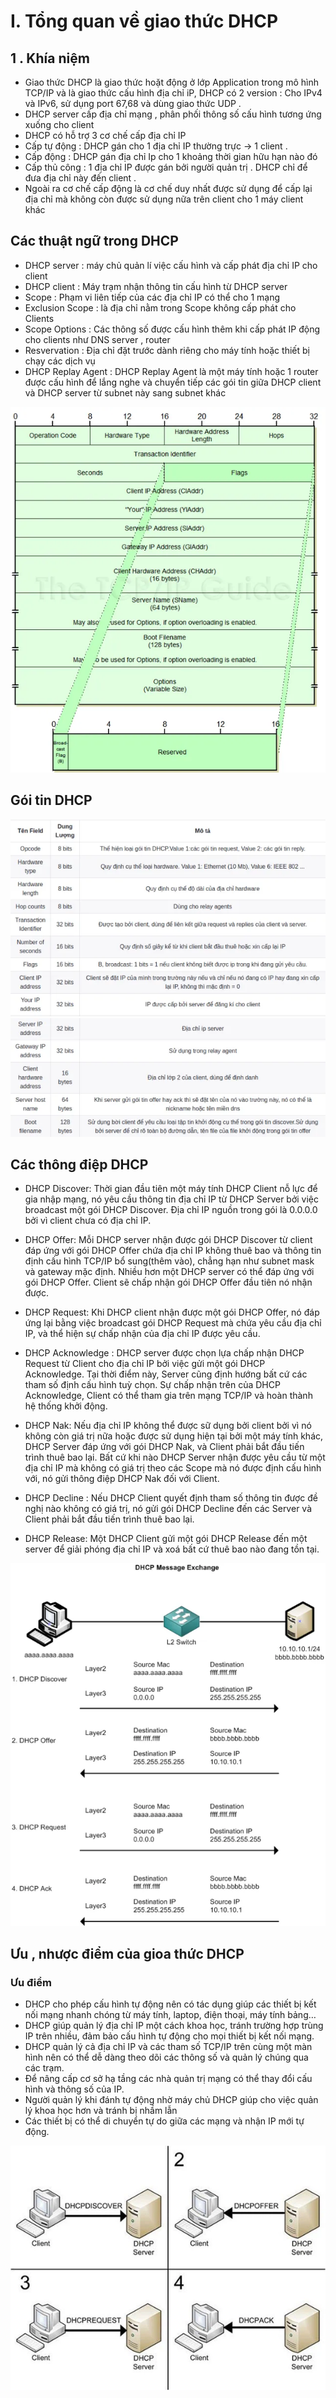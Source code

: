 # I. Tổng quan về giao thức DHCP 
## 1 . Khía niệm 
- Giao thức DHCP là giao thức hoặt động ở lớp Application trong mô hình TCP/IP và là giao thức cấu hình địa chỉ iP, DHCP có 2 version : Cho IPv4 và IPv6, sử dụng port 67,68 và dùng giao thức UDP . 
- DHCP server cấp địa chỉ mạng , phân phối thông số cấu hình tương ứng xuống cho client 
- DHCP có hỗ trợ 3 cơ chế cấp địa chỉ IP 
 - Cấp tự động : DHCP gán cho 1 địa chỉ IP thường trực -> 1 client .
 - Cấp động : DHCP gán địa chỉ Ip cho 1 khoảng thời gian hữu hạn nào đó 
 - Cấp thủ công : 1 địa chỉ IP được gán bởi người quản trị . DHCP chỉ để đưa địa chỉ này đến client . 
- Ngoài ra cơ chế cấp động là cơ chế duy nhất được sử dụng để cấp lại địa chỉ mà không còn được sử dụng nữa trên client cho 1 máy client khác 
## Các thuật ngữ trong DHCP 
- DHCP server : máy chủ quản lí việc cấu hình và cấp phát địa chỉ IP cho client 
- DHCP client : Máy trạm nhận thông tin cấu hình từ DHCP server 
- Scope : Phạm vi liên tiếp của các địa chỉ IP có thể cho 1 mạng 
- Exclusion Scope : là địa chỉ nằm trong Scope không cấp phát cho Clients
- Scope Options : Các thông số được cấu hình thêm khi cấp phát IP động cho clients như DNS server , router 
- Resvervation : Địa chỉ đặt trước dành riêng cho máy tính hoặc thiết bị chạy các dịch vụ 
- DHCP Replay Agent :  DHCP Replay Agent là một máy tính hoặc 1 router được cấu hình để lắng nghe và chuyển tiếp các gói tin giữa DHCP client và DHCP server từ subnet này sang subnet khác 

<img src="/Tìm hiểu về các giao thức HTTP, DNS , FTP, SSh,DHCP,ARP,SNMP,SMTP/Giao thức DHCP/image/1.png">

## Gói tin DHCP 

<img src="/Tìm hiểu về các giao thức HTTP, DNS , FTP, SSh,DHCP,ARP,SNMP,SMTP/Giao thức DHCP/image/2.png">

<img src="/Tìm hiểu về các giao thức HTTP, DNS , FTP, SSh,DHCP,ARP,SNMP,SMTP/Giao thức DHCP/image/3.png">


## Các thông điệp DHCP 
- DHCP Discover: Thời gian đầu tiên một máy tính DHCP Client nỗ lực để gia nhập mạng, nó yêu cầu thông tin địa chỉ IP từ DHCP Server bởi việc broadcast một gói DHCP Discover. Địa chỉ IP nguồn trong gói là 0.0.0.0 bởi vì client chưa có địa chỉ IP.

- DHCP Offer: Mỗi DHCP server nhận được gói DHCP Discover từ client đáp ứng với gói DHCP Offer chứa địa chỉ IP không thuê bao và thông tin định cấu hình TCP/IP bổ sung(thêm vào), chẳng hạn như subnet mask và gateway mặc định. Nhiều hơn một DHCP server có thể đáp ứng với gói DHCP Offer. Client sẽ chấp nhận gói DHCP Offer đầu tiên nó nhận được.

- DHCP Request: Khi DHCP client nhận được một gói DHCP Offer, nó đáp ứng lại bằng việc broadcast gói DHCP Request mà chứa yêu cầu địa chỉ IP, và thể hiện sự chấp nhận của địa chỉ IP được yêu cầu.

- DHCP Acknowledge : DHCP server được chọn lựa chấp nhận DHCP Request từ Client cho địa chỉ IP bởi việc gửi một gói DHCP Acknowledge. Tại thời điểm này, Server cũng định hướng bất cứ các tham số định cấu hình tuỳ chọn. Sự chấp nhận trên của DHCP Acknowledge, Client có thể tham gia trên mạng TCP/IP và hoàn thành hệ thống khởi động.

- DHCP Nak: Nếu địa chỉ IP không thể được sữ dụng bởi client bởi vì nó không còn giá trị nữa hoặc được sử dụng hiện tại bởi một máy tính khác, DHCP Server đáp ứng với gói DHCP Nak, và Client phải bắt đầu tiến trình thuê bao lại. Bất cứ khi nào DHCP Server nhận được yêu cầu từ một địa chỉ IP mà không có giá trị theo các Scope mà nó được định cấu hình với, nó gửi thông điệp DHCP Nak đối với Client.

- DHCP Decline : Nếu DHCP Client quyết định tham số thông tin được đề nghị nào không có giá trị, nó gửi gói DHCP Decline đến các Server và Client phải bắt đầu tiến trình thuê bao lại.

- DHCP Release: Một DHCP Client gửi một gói DHCP Release đến một server để giải phóng địa chỉ IP và xoá bất cứ thuê bao nào đang tồn tại.

<img src="/Tìm hiểu về các giao thức HTTP, DNS , FTP, SSh,DHCP,ARP,SNMP,SMTP/Giao thức DHCP/image/4.png">

## Ưu , nhược điểm của gioa thức DHCP 
### Ưu điểm 
- DHCP cho phép cấu hình tự động nên có tác dụng giúp các thiết bị kết nối mạng nhanh chóng từ máy tính, laptop, điện thoại, máy tính bảng…
- DHCP giúp quản lý địa chỉ IP một cách khoa học, tránh trường hợp trùng IP trên nhiều, đảm bảo cấu hình tự động cho mọi thiết bị kết nối mạng.
- DHCP quản lý cả địa chỉ IP và các tham số TCP/IP trên cùng một màn hình nên có thể dễ dàng theo dõi các thông số và quản lý chúng qua các trạm.
- Để nâng cấp cơ sở hạ tầng các nhà quản trị mạng có thể thay đổi cấu hình và thông số của IP.
- Người quản lý khi đánh tự động nhờ máy chủ DHCP giúp cho việc quản lý khoa học hơn và tránh bị nhầm lẫn
- Các thiết bị có thể di chuyển tự do giữa các mạng và nhận IP mới tự động.

<img src="/Tìm hiểu về các giao thức HTTP, DNS , FTP, SSh,DHCP,ARP,SNMP,SMTP/Giao thức DHCP/image/6.png">
